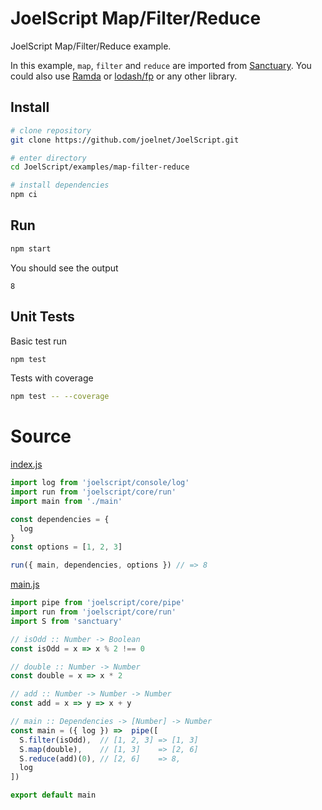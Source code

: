 # JoelScript Map/Filter/Reduce

JoelScript Map/Filter/Reduce example.

In this example, `map`, `filter` and `reduce` are imported from [Sanctuary](https://github.com/sanctuary-js/sanctuary). You could also use [Ramda](https://ramdajs.com/) or [lodash/fp](https://github.com/lodash/lodash/wiki/FP-Guide) or any other library.

## Install

```bash
# clone repository
git clone https://github.com/joelnet/JoelScript.git

# enter directory
cd JoelScript/examples/map-filter-reduce

# install dependencies
npm ci
```

## Run

```bash
npm start
```

You should see the output

```
8
```

## Unit Tests

Basic test run

```bash
npm test
```

Tests with coverage

```bash
npm test -- --coverage
```

# Source

[index.js](index.js)
```javascript
import log from 'joelscript/console/log'
import run from 'joelscript/core/run'
import main from './main'

const dependencies = {
  log
}
const options = [1, 2, 3]

run({ main, dependencies, options }) // => 8
```

[main.js](main.js)
```javascript
import pipe from 'joelscript/core/pipe'
import run from 'joelscript/core/run'
import S from 'sanctuary'

// isOdd :: Number -> Boolean
const isOdd = x => x % 2 !== 0

// double :: Number -> Number
const double = x => x * 2

// add :: Number -> Number -> Number
const add = x => y => x + y

// main :: Dependencies -> [Number] -> Number
const main = ({ log }) =>  pipe([
  S.filter(isOdd),  // [1, 2, 3] => [1, 3]
  S.map(double),    // [1, 3]    => [2, 6]
  S.reduce(add)(0), // [2, 6]    => 8,
  log
])

export default main
```
